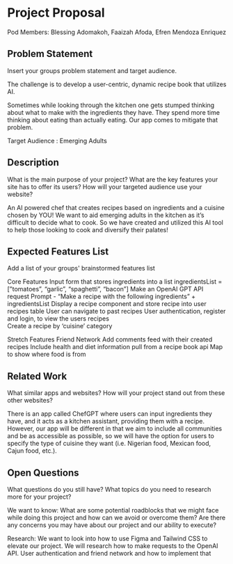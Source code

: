 # Project Proposal

Pod Members: Blessing Adomakoh, Faaizah Afoda, Efren Mendoza Enriquez

## Problem Statement

Insert your groups problem statement and target audience.

The challenge is to develop a user-centric, dynamic recipe book that utilizes AI.

Sometimes while looking through the kitchen one gets stumped thinking about what to make with the ingredients they have. They spend more time thinking about eating than actually eating. Our app comes to mitigate that problem. 

 
Target Audience : Emerging Adults 

## Description

What is the main purpose of your project? What are the key features your site has to offer its users? How will your targeted audience use your website?

An AI powered chef that creates recipes based on ingredients and a cuisine chosen by YOU!
We want to aid emerging adults in the kitchen as it’s difficult to decide what to cook. So we have created and utilized this AI tool to help those looking to cook and diversify their palates! 

## Expected Features List

Add a list of your groups' brainstormed features list

Core Features
  Input form that stores ingredients into a list
    ingredientsList = [”tomatoes”, “garlic”, “spaghetti”, “bacon”]
  Make an OpenAI GPT API request
    Prompt - “Make a recipe with the following ingredients” + ingredientsList
  Display a recipe component and store recipe into user recipes table
  User can navigate to past recipes
  User authentication, register and login, to view the users recipes  
  Create a recipe by ‘cuisine’ category

Stretch Features
  Friend Network
    Add comments
    feed with their created recipes
  Include health and diet information
    pull from a recipe book api
  Map to show where food is from

## Related Work

What similar apps and websites? How will your project stand out from these other websites?

There is an app called ChefGPT where users can input ingredients they have, and it acts as a kitchen assistant, providing them with a recipe. However, our app will be different in that we aim to include all communities and be as accessible as possible, so we will have the option for users to specify the type of cuisine they want (i.e. Nigerian food, Mexican food, Cajun food, etc.). 

## Open Questions

What questions do you still have? What topics do you need to research more for your project?


We want to know:
What are some potential roadblocks that we might face while doing this project and how can we avoid or overcome them?
Are there any concerns you may have about our project and our ability to execute?


Research:
We want to look into how to use Figma and Tailwind CSS to elevate our project. 
We will research how to make requests to the OpenAI API. 
User authentication and friend network and how to implement that


